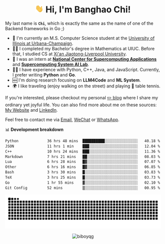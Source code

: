 <h1 align="center"><img src="assets/hi.gif" height="26" alt="wave"/> Hi, I'm Banghao Chi!</h1>

My last name is **`Chi`**, which is exactly the same as the name of one of the Backend frameworks in Go ;)

- 🏫 I'm currently an M.S. Computer Science student at the [University of Illinois at Urbana-Champaign](https://illinois.edu/).
- 👨‍🎓 I completed my Bachelor's degree in Mathematics at UIUC. Before that, I studied CS at [Xi'an Jiaotong-Liverpool University](https://www.xjtlu.edu.cn/en).
- 💼 I was an intern at **[National Center for Supercomputing Applications](https://www.ncsa.illinois.edu/)** and **[Supercomputing System AI Lab](https://supercomputing-system-ai-lab.github.io/)**.
- 👨‍💻 I have experience with Python, C++, Java, and JavaScript. Currently, I prefer writing **Python** and **Go**.
- 🆕 I'm doing research focusing on **LLM4Code** and **ML System**.
- 🌍 I like traveling (enjoy walking on the street) and playing 🏓 table tennis.

If you're interested, please checkout my personal [✏️ blog](https://banghao.live) where I share my ordinary yet joyful life. You can also find more about me on these sources: [My Website](https://biboyqg.github.io/) and [LinkedIn](https://www.linkedin.com/in/banghao-chi-550737276/).

Feel free to contact me via <a href="mailto:banghao2@illinois.edu">Email</a>, [WeChat](id:banghao1023) or [WhatsApp](+12173286124).

📊 **Development breakdown**

<!--START_SECTION:waka-->

```txt
Python             36 hrs 48 mins  ██████████░░░░░░░░░░░░░░░   40.18 %
JSON               11 hrs 1 min    ███░░░░░░░░░░░░░░░░░░░░░░   12.04 %
C++                10 hrs 24 mins  ███░░░░░░░░░░░░░░░░░░░░░░   11.36 %
Markdown           7 hrs 21 mins   ██░░░░░░░░░░░░░░░░░░░░░░░   08.03 %
Lua                6 hrs 28 mins   █▓░░░░░░░░░░░░░░░░░░░░░░░   07.07 %
Other              6 hrs 16 mins   █▓░░░░░░░░░░░░░░░░░░░░░░░   06.85 %
Bash               3 hrs 30 mins   █░░░░░░░░░░░░░░░░░░░░░░░░   03.83 %
TeX                3 hrs 25 mins   █░░░░░░░░░░░░░░░░░░░░░░░░   03.73 %
Go                 1 hr 55 mins    ▓░░░░░░░░░░░░░░░░░░░░░░░░   02.10 %
Git Config         52 mins         ▒░░░░░░░░░░░░░░░░░░░░░░░░   00.95 %
```

<!--END_SECTION:waka-->

<picture>
  <source media="(prefers-color-scheme: dark)" srcset="https://raw.githubusercontent.com/BiboyQG/BiboyQG/output/github-contribution-grid-snake-dark.svg">
  <source media="(prefers-color-scheme: light)" srcset="https://raw.githubusercontent.com/BiboyQG/BiboyQG/output/github-contribution-grid-snake.svg">
  <img alt="github contribution grid snake animation" src="https://raw.githubusercontent.com/BiboyQG/BiboyQG/output/github-contribution-grid-snake.svg">
</picture>

<br>

<p align="center"><img src="https://komarev.com/ghpvc/?username=biboyqg&label=Profile%20views&color=0e75b6&style=flat" alt="biboyqg" /> </p>

</div>
